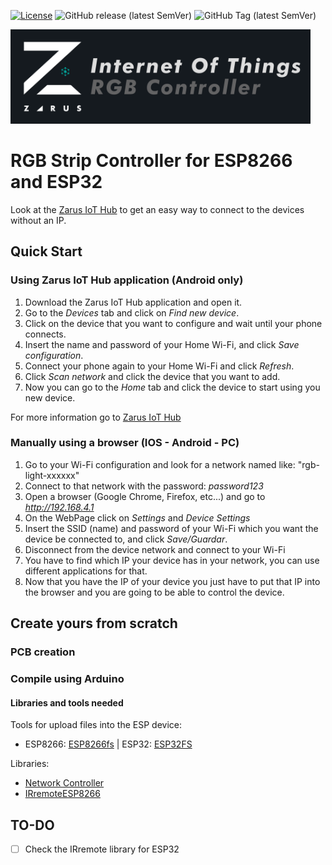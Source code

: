 [![License](https://img.shields.io/badge/license-CC%20BY--NC--SA%204.0-green)](https://creativecommons.org/licenses/by-nc-sa/4.0/deed.es)
![GitHub release (latest SemVer)](https://img.shields.io/github/v/release/AndresDuran53/zarus-rgb-controller?sort=semver)
![GitHub Tag (latest SemVer)](https://img.shields.io/github/v/tag/AndresDuran53/zarus-rgb-controller?sort=semver)

<img  width="480" src="iot_rgb_banner.png">

# RGB Strip Controller for ESP8266 and ESP32
Look at the [Zarus IoT Hub](https://github.com/AndresDuran53/zarus-iot-app) to get an easy way to connect to the devices without an IP.

## Quick Start
### Using Zarus IoT Hub application (Android only)
1. Download the Zarus IoT Hub application and open it.
2. Go to the *Devices* tab and click on *Find new device*.
3. Click on the device that you want to configure and wait until your phone connects.
4. Insert the name and password of your Home Wi-Fi, and click *Save configuration*.
5. Connect your phone again to your Home Wi-Fi and click *Refresh*.
6. Click *Scan network* and click the device that you want to add.
7. Now you can go to the *Home* tab and click the device to start using you new device.

For more information go to [Zarus IoT Hub](https://github.com/AndresDuran53/zarus-iot-app)

### Manually using a browser (IOS - Android - PC)
1. Go to your Wi-Fi configuration and look for a network named like: "rgb-light-xxxxxx"
2. Connect to that network with the password: *password123*
3. Open a browser (Google Chrome, Firefox, etc...) and go to *http://192.168.4.1*
4. On the WebPage click on *Settings* and *Device Settings*
5. Insert the SSID (name) and password of your Wi-Fi which you want the device be connected to, and click *Save/Guardar*.
6. Disconnect from the device network and connect to your Wi-Fi
7. You have to find which IP your device has in your network, you can use different applications for that.
8. Now that you have the IP of your device you just have to put that IP into the browser and you are going to be able to control the device.

## Create yours from scratch
### PCB creation

### Compile using Arduino

#### Libraries and tools needed
Tools for upload files into the ESP device:
* ESP8266: [ESP8266fs](https://github.com/esp8266/arduino-esp8266fs-plugin/releases) | ESP32: [ESP32FS](https://github.com/me-no-dev/arduino-esp32fs-plugin/releases)

Libraries:
* [Network Controller](https://github.com/AndresDuran53/zarus-network-controller/)
* [IRremoteESP8266](https://github.com/crankyoldgit/IRremoteESP8266)

## TO-DO
- [ ] Check the IRremote library for ESP32
